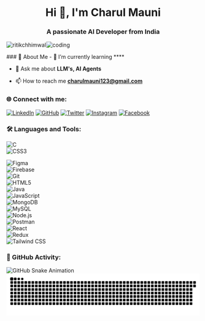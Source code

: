 
<h1 align="center">Hi 👋, I'm Charul Mauni</h1>
<h3 align="center">A passionate AI Developer from India</h3>
<image align="right" alt="coding" width="400" src="https://cdn.dribbble.com/users/1162077/screenshots/3848914/programmer.gif">

<p align="left"> <img src="https://komarev.com/ghpvc/?username=ritikchhimwal&label=Profile%20views&color=0e75b6&style=flat" alt="ritikchhimwal" /> </p>
### 🚀 About Me  
- 🌱 I’m currently learning ****

- 💬 Ask me about **LLM's, AI Agents**

- 📫 How to reach me **charulmauni123@gmail.com**




 ### 🌐 Connect with me:  
[![LinkedIn](https://img.shields.io/badge/LinkedIn-0A66C2?style=for-the-badge&logo=linkedin&logoColor=white&borderRadius=40)](https://www.linkedin.com/in/yourusername/) 
[![GitHub](https://img.shields.io/badge/GitHub-181717?style=for-the-badge&logo=github&logoColor=white&borderRadius=20)](https://github.com/yourusername) 
[![Twitter](https://img.shields.io/badge/Twitter-1DA1F2?style=for-the-badge&logo=twitter&logoColor=white&borderRadius=20)](https://twitter.com/yourusername) 
[![Instagram](https://img.shields.io/badge/Instagram-E4405F?style=for-the-badge&logo=instagram&logoColor=white&borderRadius=20)](https://www.instagram.com/yourusername/) 
[![Facebook](https://img.shields.io/badge/Facebook-1877F2?style=for-the-badge&logo=facebook&logoColor=white&borderRadius=20)](https://www.facebook.com/yourusername/)


### 🛠 Languages and Tools:  
 
![C](https://img.shields.io/badge/C-00599C?style=for-the-badge&logo=c&logoColor=white)  
![CSS3](https://img.shields.io/badge/CSS3-1572B6?style=for-the-badge&logo=css3&logoColor=white)  
 
![Figma](https://img.shields.io/badge/Figma-F24E1E?style=for-the-badge&logo=figma&logoColor=white)  
![Firebase](https://img.shields.io/badge/Firebase-FFCA28?style=for-the-badge&logo=firebase&logoColor=black)  
![Git](https://img.shields.io/badge/Git-F05032?style=for-the-badge&logo=git&logoColor=white)  
![HTML5](https://img.shields.io/badge/HTML5-E34F26?style=for-the-badge&logo=html5&logoColor=white)  
![Java](https://img.shields.io/badge/Java-007396?style=for-the-badge&logo=java&logoColor=white)  
![JavaScript](https://img.shields.io/badge/JavaScript-F7DF1E?style=for-the-badge&logo=javascript&logoColor=black)  
![MongoDB](https://img.shields.io/badge/MongoDB-47A248?style=for-the-badge&logo=mongodb&logoColor=white)  
![MySQL](https://img.shields.io/badge/MySQL-4479A1?style=for-the-badge&logo=mysql&logoColor=white)  
![Node.js](https://img.shields.io/badge/Node.js-43853D?style=for-the-badge&logo=node.js&logoColor=white)  
![Postman](https://img.shields.io/badge/Postman-FF6C37?style=for-the-badge&logo=postman&logoColor=white)  
![React](https://img.shields.io/badge/React-61DAFB?style=for-the-badge&logo=react&logoColor=black)  
![Redux](https://img.shields.io/badge/Redux-764ABC?style=for-the-badge&logo=redux&logoColor=white)  
![Tailwind CSS](https://img.shields.io/badge/Tailwind_CSS-38B2AC?style=for-the-badge&logo=tailwind-css&logoColor=white)  

### 🐍 GitHub Activity:  
![GitHub Snake Animation](https://github.com/[YourGitHubUsername]/[YourGitHubUsername]/blob/output/github-contribution-grid-snake.svg)  
<picture>
  <source media="(prefers-color-scheme: dark)" srcset="https://raw.githubusercontent.com/ritikchhimwal/ritikchhimwal/output/github-snake-dark.svg" />
  <source media="(prefers-color-scheme: light)" srcset="https://raw.githubusercontent.com/ritikchhimwal/ritikchhimwal/output/github-snake.svg" />
  <img alt="github-snake" src="https://raw.githubusercontent.com/ritikchhimwal/ritikchhimwal/output/github-snake.svg" />
</picture>

<!--
**CharulMauni/CharulMauni** is a ✨ _special_ ✨ repository because its `README.md` (this file) appears on your GitHub profile.

Here are some ideas to get you started:

- 🔭 I’m currently working on ...
- 🌱 I’m currently learning ...
- 👯 I’m looking to collaborate on ...
- 🤔 I’m looking for help with ...
- 💬 Ask me about ...
- 📫 How to reach me: ...
- 😄 Pronouns: ...
- ⚡ Fun fact: ...
-->
